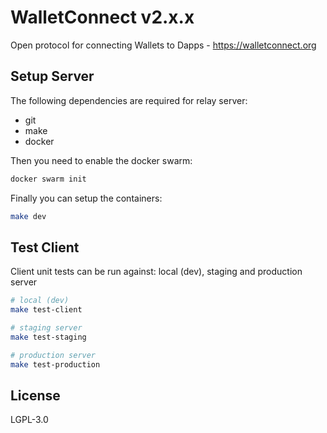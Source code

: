 # WalletConnect v2.x.x

Open protocol for connecting Wallets to Dapps - https://walletconnect.org

## Setup Server

The following dependencies are required for relay server:

- git
- make
- docker

Then you need to enable the docker swarm:

```sh
docker swarm init
```

Finally you can setup the containers:

```sh
make dev
```

## Test Client

Client unit tests can be run against: local (dev), staging and production server

```sh
# local (dev)
make test-client

# staging server
make test-staging

# production server
make test-production
```

## License

LGPL-3.0
